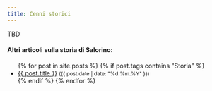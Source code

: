 ```yaml
---
title: Cenni storici
---
```


TBD







<div class="notice--info">
<h4>Altri articoli sulla storia di Salorino:</h4>
<ul>
{% for post in site.posts %}
  {% if post.tags contains "Storia" %}
  <li>
    <a href="{{ post.url }}">{{ post.title }}</a>
    <small>({{ post.date | date: "%d.%m.%Y"  }})</small>
  </li>
  {% endif %}
{% endfor %}
</ul>
</div>